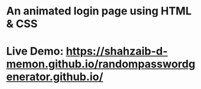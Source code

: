 # An animated login page using HTML & CSS
# Live Demo: https://shahzaib-d-memon.github.io/randompasswordgenerator.github.io/
